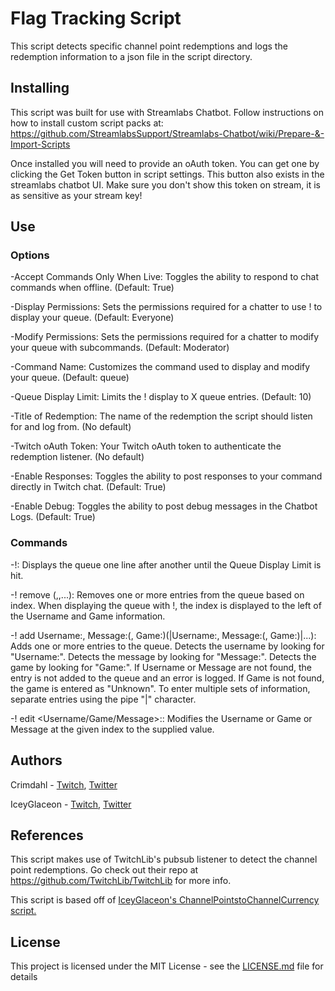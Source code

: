 # Flag Tracking Script

This script detects specific channel point redemptions and logs the redemption information to a json file in the script directory.

## Installing

This script was built for use with Streamlabs Chatbot.
Follow instructions on how to install custom script packs at:
https://github.com/StreamlabsSupport/Streamlabs-Chatbot/wiki/Prepare-&-Import-Scripts

Once installed you will need to provide an oAuth token. You can get one by clicking the Get Token button in script settings.
This button also exists in the streamlabs chatbot UI. Make sure you don't show this token on stream, it is as sensitive
as your stream key!

## Use
### Options
-Accept Commands Only When Live: Toggles the ability to respond to chat commands when offline. (Default: True)

-Display Permissions: Sets the permissions required for a chatter to use !<CommandName> to display your queue. (Default: Everyone)
  
-Modify Permissions: Sets the permissions required for a chatter to modify your queue with subcommands. (Default: Moderator)

-Command Name: Customizes the command used to display and modify your queue. (Default: queue)

-Queue Display Limit: Limits the !<CommandName> display to X queue entries. (Default: 10)
  
-Title of Redemption: The name of the redemption the script should listen for and log from. (No default)

-Twitch oAuth Token: Your Twitch oAuth token to authenticate the redemption listener. (No default)

-Enable Responses: Toggles the ability to post responses to your command directly in Twitch chat. (Default: True)

-Enable Debug: Toggles the ability to post debug messages in the Chatbot Logs. (Default: True)

### Commands
-!<CommandName>: Displays the queue one line after another until the Queue Display Limit is hit.
  
-!<CommandName> remove <index>(,<index>,...): Removes one or more entries from the queue based on index. When displaying the queue with !<CommandName>, the index is displayed to the left of the Username and Game information.
  
-!<CommandName> add Username:<Username>, Message:<Message>(, Game:<Game>)(|Username:<Username>, Message:<Message>(, Game:<Game>)|...): Adds one or more entries to the queue. Detects the username by looking for "Username:". Detects the message by looking for "Message:". Detects the game by looking for "Game:". If Username or Message are not found, the entry is not added to the queue and an error is logged. If Game is not found, the game is entered as "Unknown". To enter multiple sets of information, separate entries using the pipe "|" character.
  
-!<CommandName> edit <Index> <Username/Game/Message>:<NewValue>: Modifies the Username or Game or Message at the given index to the supplied value.

## Authors

Crimdahl - [Twitch](https://www.twitch.tv/crimdahl), [Twitter](https://www.twitter.com/crimdahl)

IceyGlaceon - [Twitch](https://www.twitch.tv/iceyglaceon), [Twitter](https://www.twitter.com/theiceyglaceon)

## References

This script makes use of TwitchLib's pubsub listener to detect the channel point redemptions. Go check out their repo at https://github.com/TwitchLib/TwitchLib for more info.

This script is based off of [IceyGlaceon's ChannelPointstoChannelCurrency script.](https://github.com/iceyglaceon/SLCB-Channel-Points-to-Channel-Currency/blob/master/ChannelPointsToChannelCurrency.zip?raw=true)

## License

This project is licensed under the MIT License - see the [LICENSE.md](LICENSE.md) file for details
